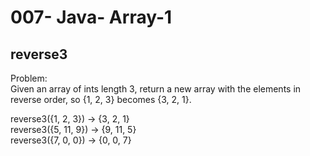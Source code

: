 007- Java- Array-1
==================


reverse3
----------



Problem:  
Given an array of ints length 3, return a new array with the elements in reverse order, so {1, 2, 3} becomes {3, 2, 1}. 
>
reverse3({1, 2, 3}) → {3, 2, 1}  
reverse3({5, 11, 9}) → {9, 11, 5}  
reverse3({7, 0, 0}) → {0, 0, 7}  